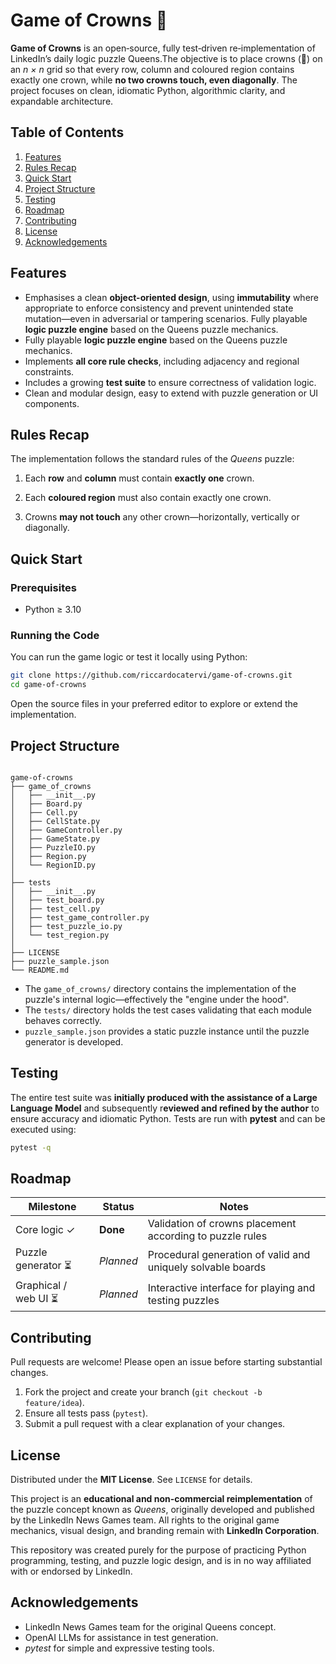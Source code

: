 # Game of Crowns 👑

**Game of Crowns** is an open‑source, fully test‑driven re‑implementation of LinkedIn’s daily logic puzzle Queens.The objective is to place crowns (👑) on an *n × n* grid so that every row, column and coloured region contains exactly one crown, while **no two crowns touch, even diagonally**. The project focuses on clean, idiomatic Python, algorithmic clarity, and expandable architecture.

## Table of Contents
1. [Features](#features)
2. [Rules Recap](#rules-recap)
3. [Quick Start](#quick-start)
4. [Project Structure](#project-structure)
5. [Testing](#testing)
6. [Roadmap](#roadmap)
7. [Contributing](#contributing)
8. [License](#license)
9. [Acknowledgements](#acknowledgements)

## Features
- Emphasises a clean **object-oriented design**, using **immutability** where appropriate to enforce consistency and prevent unintended state mutation—even in adversarial or tampering scenarios. Fully playable **logic puzzle engine** based on the Queens puzzle mechanics.
- Fully playable **logic puzzle engine** based on the Queens puzzle mechanics.
- Implements **all core rule checks**, including adjacency and regional constraints.
- Includes a growing **test suite** to ensure correctness of validation logic.
- Clean and modular design, easy to extend with puzzle generation or UI components.

## Rules Recap
The implementation follows the standard rules of the *Queens* puzzle:

1. Each **row** and **column** must contain **exactly one** crown.

2. Each **coloured region** must also contain exactly one crown.

3. Crowns **may not touch** any other crown—horizontally, vertically or diagonally.

## Quick Start
### Prerequisites
- Python ≥ 3.10
### Running the Code
You can run the game logic or test it locally using Python:
```bash
git clone https://github.com/riccardocatervi/game-of-crowns.git
cd game-of-crowns
```
Open the source files in your preferred editor to explore or extend the implementation.

## Project Structure
<pre><code>
game-of-crowns
├── game_of_crowns
│   ├── __init__.py
│   ├── Board.py
│   ├── Cell.py
│   ├── CellState.py
│   ├── GameController.py
│   ├── GameState.py
│   ├── PuzzleIO.py
│   ├── Region.py
│   └── RegionID.py
│
├── tests
│   ├── __init__.py
│   ├── test_board.py
│   ├── test_cell.py
│   ├── test_game_controller.py
│   ├── test_puzzle_io.py
│   └── test_region.py
│ 
├── LICENSE
├── puzzle_sample.json
└── README.md
</code></pre>

- The `game_of_crowns/` directory contains the implementation of the puzzle's internal logic—effectively the "engine under the hood".
- The `tests/` directory holds the test cases validating that each module behaves correctly.
- `puzzle_sample.json` provides a static puzzle instance until the puzzle generator is developed.

## Testing
The entire test suite was **initially produced with the assistance of a Large Language Model** and subsequently r**eviewed and refined by the author** to ensure accuracy and idiomatic Python. Tests are run with **pytest** and can be executed using:
```bash
pytest -q
```

## Roadmap

| Milestone               | Status     | Notes                                                         |
|-------------------------|------------|---------------------------------------------------------------|
| Core logic ✓            | **Done**   | Validation of crowns placement according to puzzle rules      |
| Puzzle generator ⏳     | *Planned*  | Procedural generation of valid and uniquely solvable boards   |
| Graphical / web UI ⏳   | *Planned*  | Interactive interface for playing and testing puzzles         |
  
## Contributing

Pull requests are welcome! Please open an issue before starting substantial changes.

1. Fork the project and create your branch (`git checkout -b feature/idea`).
2. Ensure all tests pass (`pytest`).
3. Submit a pull request with a clear explanation of your changes.

## License
Distributed under the **MIT License**. See `LICENSE` for details.

This project is an **educational and non-commercial reimplementation** of the puzzle concept known as *Queens*, originally developed and published by the LinkedIn News Games team. All rights to the original game mechanics, visual design, and branding remain with **LinkedIn Corporation**.

This repository was created purely for the purpose of practicing Python programming, testing, and puzzle logic design, and is in no way affiliated with or endorsed by LinkedIn.

## Acknowledgements

- LinkedIn News Games team for the original Queens concept.
- OpenAI LLMs for assistance in test generation.
- *pytest* for simple and expressive testing tools.













